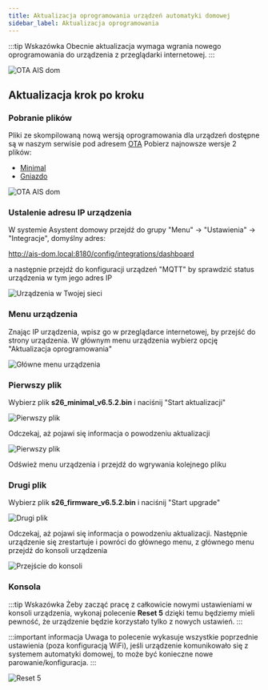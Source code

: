 ```yaml
---
title: Aktualizacja oprogramowania urządzeń automatyki domowej
sidebar_label: Aktualizacja oprogramowania
---
```


:::tip Wskazówka
Obecnie aktualizacja wymaga wgrania nowego oprogramowania do urządzenia z przeglądarki internetowej.
:::

![OTA AIS dom](/img/en/iot/iot_device_menu_1.png)

## Aktualizacja krok po kroku

### Pobranie plików

Pliki ze skompilowaną nową wersją oprogramowania dla urządzeń dostępne są w naszym serwisie pod adresem [OTA](https://www.ai-speaker.com/ota/)
Pobierz najnowsze wersje 2 plików:

- [Minimal](https://powiedz.co/ota)
- [Gniazdo](https://powiedz.co/ota)

![OTA AIS dom](/img/en/iot/iot_ais_dom_device_rf433_firmware.png)


### Ustalenie adresu IP urządzenia

W systemie Asystent domowy przejdź do grupy "Menu" -> "Ustawienia" -> "Integracje", domyślny adres:

http://ais-dom.local:8180/config/integrations/dashboard

a następnie przejdź do konfiguracji urządzeń "MQTT" by sprawdzić status urządzenia w tym jego adres IP


![Urządzenia w Twojej sieci](/img/en/iot/iot_device_discovery.png)



### Menu urządzenia

Znając IP urządzenia, wpisz go w przeglądarce internetowej, by przejść do strony urządzenia. W głównym menu urządzenia wybierz opcję "Aktualizacja oprogramowania"

![Główne menu urządzenia](/img/en/iot/iot_device_menu.png)



### Pierwszy plik

Wybierz plik **s26_minimal_v6.5.2.bin** i naciśnij "Start aktualizacji"

![Pierwszy plik](/img/en/iot/iot_device_menu_upgrade_1.png)


Odczekaj, aż pojawi się informacja o powodzeniu aktualizacji

![Pierwszy plik](/img/en/iot/iot_device_menu_upgrade_2.png)


Odśwież menu urządzenia i przejdź do wgrywania kolejnego pliku

### Drugi plik

Wybierz plik **s26_firmware_v6.5.2.bin** i naciśnij "Start upgrade"

![Drugi plik](/img/en/iot/iot_device_menu_upgrade_3.png)


Odczekaj, aż pojawi się informacja o powodzeniu aktualizacji.
Następnie urządzenie się zrestartuje i powróci do głównego menu, z głównego menu przejdź do konsoli urządzenia


![Przejście do konsoli](/img/en/iot/iot_device_menu_upgrade_5.png)



### Konsola
:::tip Wskazówka
Żeby zacząć pracę z całkowicie nowymi ustawieniami w konsoli urządzenia, wykonaj polecenie **Reset 5** dzięki temu będziemy mieli pewność, że urządzenie będzie korzystało tylko z nowych ustawień.
:::

:::important informacja
Uwaga to polecenie wykasuje wszystkie poprzednie ustawienia (poza konfiguracją WiFi), jeśli urządzenie komunikowało się z systemem automatyki domowej, to może być konieczne nowe parowanie/konfiguracja.
:::

![Reset 5](/img/en/iot/iot_device_menu_upgrade_6.png)

